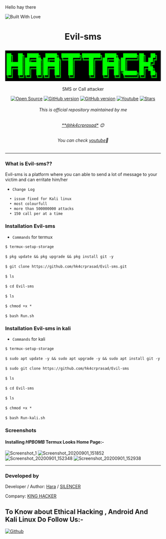 Hello hay there
<p al ign="center"><a><img title="Built With Love" src="https://forthebadge.com/images/badges/built-for-android.svg"> </a>

# <p align="center">Evil-sms
<p align="center">
  <img src="https://github.com/haraprasadhota/ph/blob/master/HPBOMB1.png">
</p>
<p align="center">SMS or Call attacker
<p align="center">
<a href="https://github.com/hk4crprasad/Evil-sms"><img title="Open Source" src="https://img.shields.io/badge/Open%20Source-%E2%99%A5-red" ></a>
 <a href="https://github.com/hk4crprasad"><img title="GitHub version" src="https://d25lcipzij17d.cloudfront.net/badge.svg?id=gh&type=6&v=1.0.0&x2=0" ></a>
<a href="https://github.com/hk4crprasad"><img title="GitHub version" src="https://img.shields.io/github/license/haraprasadhota/HPBOMB?color=Brightgree" ></a>
 <a href="https://youtube.com/channel/UCxJo_bWRkoS-mTVvEcE-1Lg"><img alt="Youtube" src="https://img.shields.io/badge/Youtube-SILENCER-green"/></a>
 <a href="https://github.com/hk4crprasad"><img title="Stars" src="https://img.shields.io/github/stars/hk4crprasad/Evil-sms?style=social" ></a>
</p>

###### <p align="center">*This is official repository maintained by me*
###### <p align="center"> *[**@hk4crprasad*](https://www.instagram.com/hk4crprasad/) 😊*
###### <p align="center"> *You can check [youtube](https://youtube.com/channel/UCxJo_bWRkoS-mTVvEcE-1Lg)💝*
---
### What is Evil-sms??
Evil-sms is a platform where you can able to send a lot of message to your victim and can erritate him/her

* `Change Log` 
```
  • issue fixed for Kali linux
  • most colourfull
  • more than 500000000 attacks
  • 150 call per at a time
 ```
 ### Installation Evil-sms
  
* `Commands` for termux
```
$ termux-setup-storage
  
$ pkg update && pkg upgrade && pkg install git -y

$ git clone https://github.com/hk4crprasad/Evil-sms.git

$ ls

$ cd Evil-sms

$ ls

$ chmod +x *

$ bash Run.sh 
```

 ### Installation Evil-sms in kali
  
* `Commands` for kali
```
$ termux-setup-storage
  
$ sudo apt update -y && sudo apt upgrade -y && sudo apt install git -y

$ sudo git clone https://github.com/hk4crprasad/Evil-sms

$ ls

$ cd Evil-sms

$ ls

$ chmod +x *

$ bash Run-kali.sh
```

### Screenshots

#### Installing _HPBOMB_ Termux Looks Home Page:-

![Screenshot_1](https://github.com/hk4crprasad/ph/blob/master/Evil-sms.jpg)
![Screenshot_20200901_151852](https://github.com/hk4crprasad/ph/blob/master/Evil-sms1.jpg)
![Screenshot_20200901_152348](https://github.com/hk4crprasad/ph/blob/master/Evil-sms2.jpg)
![Screenshot_20200901_152938](https://github.com/hk4crprasad/ph/blob/master/Evil-sms3.jpg)


***


### Developed by

Developer / Author: [Hara]() / [SILENCER](https://github.com/hk4crprasad/)

Company: [KING HACKER](https://youtube.com/channel/UCxJo_bWRkoS-mTVvEcE-1Lg)

## To Know about Ethical Hacking , Android And Kali Linux Do Follow Us:-

[![Github](https://github.frapsoft.com/social/github.png)](https://github.com/hk4crprasad/)

